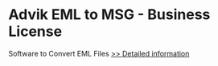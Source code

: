 # Advik EML to MSG - Business License
Software to Convert EML Files
[>> Detailed information](https://secure.shareit.com/shareit/product.html?productid=300805819&affiliateid=200057808)